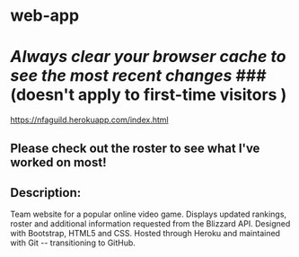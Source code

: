 # web-app
# *Always clear your browser cache to see the most recent changes* ### (doesn't apply to first-time visitors )

https://nfaguild.herokuapp.com/index.html

## **Please check out the roster to see what I've worked on most!**

## Description:
  Team website for a popular online video game. 
  Displays updated rankings, roster and additional information requested from the Blizzard API. 
  Designed with Bootstrap, HTML5 and CSS. 
  Hosted through Heroku and maintained with Git -- transitioning to GitHub.
  
  
